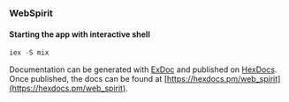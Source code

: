 ### WebSpirit
#### Starting the app with interactive shell

```elixir
iex -S mix
```

Documentation can be generated with [ExDoc](https://github.com/elixir-lang/ex_doc)
and published on [HexDocs](https://hexdocs.pm). Once published, the docs can
be found at [https://hexdocs.pm/web_spirit](https://hexdocs.pm/web_spirit).

